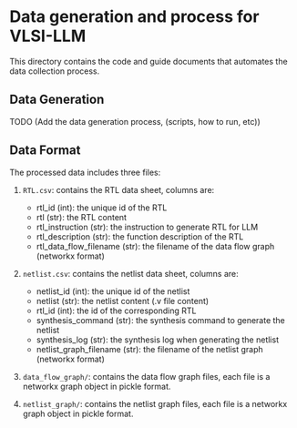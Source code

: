 # Data generation and process for VLSI-LLM
This directory contains the code and guide documents that automates the data collection process.

## Data Generation
TODO (Add the data generation process, (scripts, how to run, etc))


## Data Format
The processed data includes three files:

1. `RTL.csv`: contains the RTL data sheet, columns are:
    + rtl_id (int): the unique id of the RTL
    + rtl (str): the RTL content
    + rtl_instruction (str): the instruction to generate RTL for LLM
    + rtl_description (str): the function description of the RTL
    + rtl_data_flow_filename (str): the filename of the data flow graph (networkx format)

2. `netlist.csv`: contains the netlist data sheet, columns are:
    + netlist_id (int): the unique id of the netlist
    + netlist (str): the netlist content (.v file content)
    + rtl_id (int): the id of the corresponding RTL
    + synthesis_command (str): the synthesis command to generate the netlist
    + synthesis_log (str): the synthesis log when generating the netlist
    + netlist_graph_filename (str): the filename of the netlist graph (networkx format)

3. `data_flow_graph/`: contains the data flow graph files, each file is a networkx graph object in pickle format.

4. `netlist_graph/`: contains the netlist graph files, each file is a networkx graph object in pickle format.

